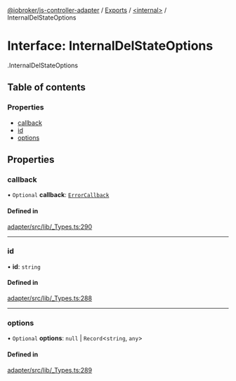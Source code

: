 [@iobroker/js-controller-adapter](../README.md) / [Exports](../modules.md) / [<internal\>](../modules/internal_.md) / InternalDelStateOptions

# Interface: InternalDelStateOptions

[<internal>](../modules/internal_.md).InternalDelStateOptions

## Table of contents

### Properties

- [callback](internal_.InternalDelStateOptions.md#callback)
- [id](internal_.InternalDelStateOptions.md#id)
- [options](internal_.InternalDelStateOptions.md#options)

## Properties

### callback

• `Optional` **callback**: [`ErrorCallback`](../modules/internal_.md#errorcallback)

#### Defined in

[adapter/src/lib/_Types.ts:290](https://github.com/ioBroker/ioBroker.js-controller/blob/5d3ad273/packages/adapter/src/lib/_Types.ts#L290)

___

### id

• **id**: `string`

#### Defined in

[adapter/src/lib/_Types.ts:288](https://github.com/ioBroker/ioBroker.js-controller/blob/5d3ad273/packages/adapter/src/lib/_Types.ts#L288)

___

### options

• `Optional` **options**: ``null`` \| `Record`<`string`, `any`\>

#### Defined in

[adapter/src/lib/_Types.ts:289](https://github.com/ioBroker/ioBroker.js-controller/blob/5d3ad273/packages/adapter/src/lib/_Types.ts#L289)
